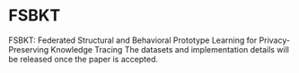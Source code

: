 # FSBKT
FSBKT: Federated Structural and Behavioral Prototype Learning for Privacy-Preserving Knowledge Tracing
The datasets and implementation details will be released once the paper is accepted.
